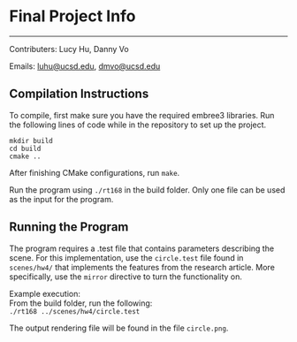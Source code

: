 #  Final Project Info
---
Contributers: Lucy Hu, Danny Vo

Emails: luhu@ucsd.edu, dmvo@ucsd.edu 

## Compilation Instructions
To compile, first make sure you have the required embree3 libraries. Run the following lines of code while in the repository to set up the project.

```
mkdir build
cd build
cmake ..
```

After finishing CMake configurations, run `make`.

Run the program using `./rt168` in the build folder. Only one file can be used as the input for the program.

## Running the Program
The program requires a .test file that contains parameters describing the scene. For this implementation, use the `circle.test` file found in `scenes/hw4/` that implements the features from the research article. More specifically, use the `mirror` directive to turn the functionality on.

Example execution:  
From the build folder, run the following:  
```./rt168 ../scenes/hw4/circle.test```

The output rendering file will be found in the file `circle.png`.